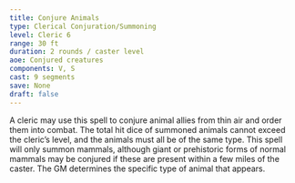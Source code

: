 ```yaml
---
title: Conjure Animals
type: Clerical Conjuration/Summoning
level: Cleric 6
range: 30 ft
duration: 2 rounds / caster level
aoe: Conjured creatures
components: V, S
cast: 9 segments
save: None
draft: false
---
```


A cleric may use this spell to conjure animal allies from thin air and order them into combat. The total hit dice of summoned animals cannot exceed the cleric’s level, and the animals must all be of the same type. This spell will only summon mammals, although giant or prehistoric forms of normal mammals may be conjured if these are present within a few miles of the caster. The GM determines the specific type of animal that appears.

